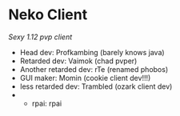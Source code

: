 # Neko Client

*Sexy 1.12 pvp client*

- Head dev: Profkambing (barely knows java)
- Retarded dev: Vaimok (chad pvper)
- Another retarded dev: rTe (renamed phobos)
- GUI maker: Momin (cookie client dev!!!)
- less retarded dev: Trambled (ozark client dev)
- - rpai: rpai
